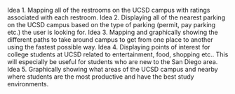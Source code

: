 Idea 1. Mapping all of the restrooms on the UCSD campus with ratings associated with each restroom.
Idea 2. Displaying all of the nearest parking on the UCSD campus based on the type of parking 
(permit, pay parking etc.) the user is looking for.
Idea 3. Mapping and graphically showing the different paths to take around campus to get from one place to another
using the fastest possible way.
Idea 4. Displaying points of interest for college students at UCSD related to entertainment, food, shopping etc.. This
will especially be useful for students who are new to the San Diego area.
Idea 5. Graphically showing what areas of the UCSD campus and nearby where students are the most productive and have 
the best study environments.
